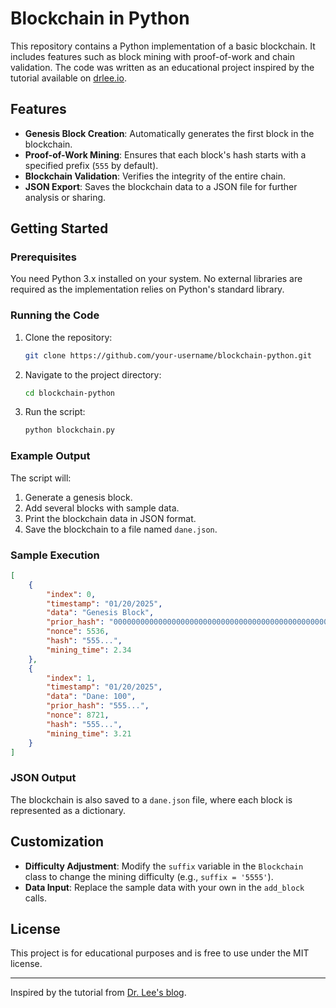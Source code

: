 # Blockchain in Python

This repository contains a Python implementation of a basic blockchain. It includes features such as block mining with proof-of-work and chain validation. The code was written as an educational project inspired by the tutorial available on [drlee.io](https://drlee.io/building-your-own-blockchain-in-python-a-step-by-step-guide-ec10ea6c976d).

## Features

- **Genesis Block Creation**: Automatically generates the first block in the blockchain.
- **Proof-of-Work Mining**: Ensures that each block's hash starts with a specified prefix (`555` by default).
- **Blockchain Validation**: Verifies the integrity of the entire chain.
- **JSON Export**: Saves the blockchain data to a JSON file for further analysis or sharing.

## Getting Started

### Prerequisites

You need Python 3.x installed on your system. No external libraries are required as the implementation relies on Python's standard library.

### Running the Code

1. Clone the repository:
   ```bash
   git clone https://github.com/your-username/blockchain-python.git
   ```
2. Navigate to the project directory:
   ```bash
   cd blockchain-python
   ```
3. Run the script:
   ```bash
   python blockchain.py
   ```

### Example Output

The script will:
1. Generate a genesis block.
2. Add several blocks with sample data.
3. Print the blockchain data in JSON format.
4. Save the blockchain to a file named `dane.json`.

### Sample Execution

```json
[
    {
        "index": 0,
        "timestamp": "01/20/2025",
        "data": "Genesis Block",
        "prior_hash": "0000000000000000000000000000000000000000000000000000000000000000",
        "nonce": 5536,
        "hash": "555...",
        "mining_time": 2.34
    },
    {
        "index": 1,
        "timestamp": "01/20/2025",
        "data": "Dane: 100",
        "prior_hash": "555...",
        "nonce": 8721,
        "hash": "555...",
        "mining_time": 3.21
    }
]
```

### JSON Output

The blockchain is also saved to a `dane.json` file, where each block is represented as a dictionary.

## Customization

- **Difficulty Adjustment**: Modify the `suffix` variable in the `Blockchain` class to change the mining difficulty (e.g., `suffix = '5555'`).
- **Data Input**: Replace the sample data with your own in the `add_block` calls.

## License

This project is for educational purposes and is free to use under the MIT license.

---

Inspired by the tutorial from [Dr. Lee's blog](https://drlee.io/building-your-own-blockchain-in-python-a-step-by-step-guide-ec10ea6c976d).
